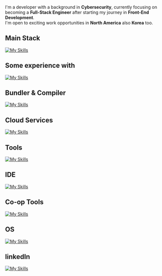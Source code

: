 
I'm a developer with a background in **Cybersecurity**, currently focusing on becoming a **Full-Stack Engineer** after starting my journey in **Front-End Development**.  
I'm open to exciting work opportunities in **North America** also **Korea** too.

##  Main Stack
[![My Skills](https://skillicons.dev/icons?i=react,nextjs,html,css,js,nodejs,express,mysql)](https://skillicons.dev)

## Some experience with
[![My Skills](https://skillicons.dev/icons?i=haskell,sequelize)](https://skillicons.dev)

##  Bundler & Compiler
[![My Skills](https://skillicons.dev/icons?i=vite,babel)](https://skillicons.dev)

##  Cloud Services
[![My Skills](https://skillicons.dev/icons?i=aws,vercel)](https://skillicons.dev)

##  Tools
[![My Skills](https://skillicons.dev/icons?i=docker,figma,postman,vim)](https://skillicons.dev)

##  IDE
[![My Skills](https://skillicons.dev/icons?i=webstorm,vscode)](https://skillicons.dev)

##  Co-op Tools
[![My Skills](https://skillicons.dev/icons?i=notion,git,github)](https://skillicons.dev)

##  OS
[![My Skills](https://skillicons.dev/icons?i=windows,linux,kali,ubuntu)](https://skillicons.dev)

## linkedIn
[![My Skills](https://skillicons.dev/icons?i=linkedin)](https://www.linkedin.com/in/jaden-choi-16a541227/) 


<!--
**JadenMeister/jadenMeister** is a ✨ _special_ ✨ repository because its `README.md` (this file) appears on your GitHub profile.

Here are some ideas to get you started:

- 🔭 I’m currently working on ...
- 🌱 I’m currently learning ...
- 👯 I’m looking to collaborate on ...
- 🤔 I’m looking for help with ...
- 💬 Ask me about ...
- 📫 How to reach me: ...
- 😄 Pronouns: ...
- ⚡ Fun fact: ...
-->
